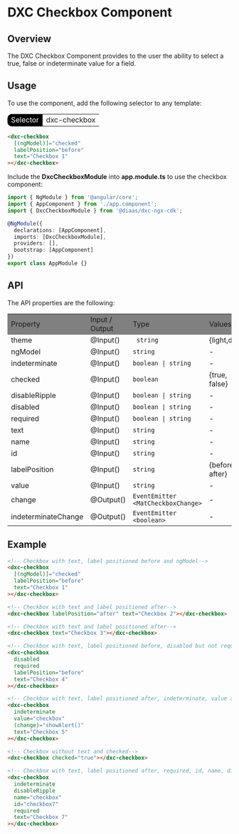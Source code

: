 # DXC Checkbox Component

## Overview

The DXC Checkbox Component provides to the user the ability to select a true, false or indeterminate value for a field.

## Usage

To use the component, add the following selector to any template:

<table style="border-radius: 10px">
    <tr>
        <td style="background-color: black; color: white">Selector</td>
        <td>dxc-checkbox</td>
    </tr>
</table>

```html
<dxc-checkbox
  [(ngModel)]="checked"
  labelPosition="before"
  text="Checkbox 1"
></dxc-checkbox>
```

Include the **DxcCheckboxModule** into **app.module.ts** to use the checkbox component:

```ts
import { NgModule } from '@angular/core';
import { AppComponent } from './app.component';
import { DxcCheckboxModule } from '@diaas/dxc-ngx-cdk';

@NgModule({
  declarations: [AppComponent],
  imports: [DxcCheckboxModule],
  providers: [],
  bootstrap: [AppComponent]
})
export class AppModule {}
```

## API

The API properties are the following:

<table>
    <tr style="background-color: grey">
        <td>Property</td>
        <td>Input / Output</td>
        <td>Type</td>
        <td>Values</td>
        <td>Required</td>
        <td>Default</td>
    </tr>
    <tr>
        <td>theme</td>
        <td>@Input()</td>
        <td><code> string</code></td>
        <td>{light,dark}</td>
        <td>No</td>
        <td>light</td>
    </tr>
    <tr>
        <td>ngModel</td>
        <td>@Input()</td>
        <td><code>string</code></td>
        <td>-</td>
        <td>No</td>
        <td>""</td>
    </tr>
    <tr>
        <td>indeterminate</td>
        <td>@Input()</td>
        <td><code>boolean | string</code></td>
        <td>-</td>
        <td>No</td>
        <td>false</td>
    </tr>
    <tr>
        <td>checked</td>
        <td>@Input()</td>
        <td><code>boolean</code></td>
        <td>{true, false}</td>
        <td>No</td>
        <td>false</td>
    </tr>
    <tr>
        <td>disableRipple</td>
        <td>@Input()</td>
        <td><code>boolean | string</code></td>
        <td>-</td>
        <td>No</td>
        <td>false</td>
    </tr>
     <tr>
        <td>disabled</td>
        <td>@Input()</td>
        <td><code>boolean | string</code></td>
        <td>-</td>
        <td>No</td>
        <td>false</td>
    </tr>
     <tr>
        <td>required</td>
        <td>@Input()</td>
        <td><code>boolean | string</code></td>
        <td>-</td>
        <td>No</td>
        <td>false</td>
    </tr>
    <tr>
        <td>text</td>
        <td>@Input()</td>
        <td><code>string</code></td>
        <td>-</td>
        <td>No</td>
        <td>""</td>
    </tr>
    <tr>
        <td>name</td>
        <td>@Input()</td>
        <td><code>string</code></td>
        <td>-</td>
        <td>No</td>
        <td>""</td>
    </tr>
    <tr>
        <td>id</td>
        <td>@Input()</td>
        <td><code>string</code></td>
        <td>-</td>
        <td>No</td>
        <td>""</td>
    </tr>
    <tr>
        <td>labelPosition</td>
        <td>@Input()</td>
        <td><code>string</code></td>
        <td>{before, after}</td>
        <td>No</td>
        <td>"after"</td>
    </tr>
    <tr>
        <td>value</td>
        <td>@Input()</td>
        <td><code>string</code></td>
        <td>-</td>
        <td>No</td>
        <td>""</td>
    </tr>
    <tr>
        <td>change</td>
        <td>@Output()</td>
        <td><code>EventEmitter &lt;MatCheckboxChange&gt;</code></td>
        <td>-</td>
        <td>No</td>
        <td>""</td>
    </tr>
    <tr>
        <td>indeterminateChange</td>
        <td>@Output()</td>
        <td><code>EventEmitter &lt;boolean&gt;</code></td>
        <td>-</td>
        <td>No</td>
        <td>""</td>
    </tr>
</table>

## Example

```html
<!-- Checkbox with text, label positioned before and ngModel-->
<dxc-checkbox
  [(ngModel)]="checked"
  labelPosition="before"
  text="Checkbox 1"
></dxc-checkbox>

<!-- Checkbox with text and label positioned after-->
<dxc-checkbox labelPosition="after" text="Checkbox 2"></dxc-checkbox>

<!-- Checkbox with text and label positioned after-->
<dxc-checkbox text="Checkbox 3"></dxc-checkbox>

<!-- Checkbox with text, label positioned before, disabled but not required (required is not available if disabled is applied)-->
<dxc-checkbox
  disabled
  required
  labelPosition="before"
  text="Checkbox 4"
></dxc-checkbox>

<!-- Checkbox with text, label positioned after, indeterminate, value and showAlert is triggered when checkbox state changes-->
<dxc-checkbox
  indeterminate
  value="checkbox"
  (change)="showAlert()"
  text="Checkbox 5"
></dxc-checkbox>

<!-- Checkbox without text and checked-->
<dxc-checkbox checked="true"></dxc-checkbox>

<!-- Checkbox with text, label positioned after, required, id, name, disbleRipple and indeterminate-->
<dxc-checkbox
  indeterminate
  disableRipple
  name="checkbox"
  id="checkbox7"
  required
  text="Checkbox 7"
></dxc-checkbox>
```
